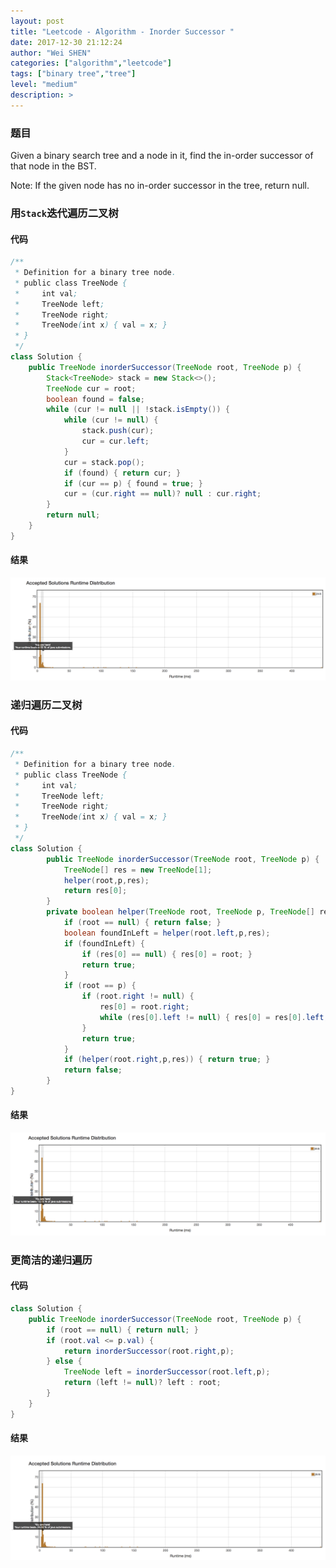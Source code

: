```yaml
---
layout: post
title: "Leetcode - Algorithm - Inorder Successor "
date: 2017-12-30 21:12:24
author: "Wei SHEN"
categories: ["algorithm","leetcode"]
tags: ["binary tree","tree"]
level: "medium"
description: >
---
```


### 题目
Given a binary search tree and a node in it, find the in-order successor of that node in the BST.

Note: If the given node has no in-order successor in the tree, return null.

### 用`Stack`迭代遍历二叉树

#### 代码
```java
/**
 * Definition for a binary tree node.
 * public class TreeNode {
 *     int val;
 *     TreeNode left;
 *     TreeNode right;
 *     TreeNode(int x) { val = x; }
 * }
 */
class Solution {
    public TreeNode inorderSuccessor(TreeNode root, TreeNode p) {
        Stack<TreeNode> stack = new Stack<>();
        TreeNode cur = root;
        boolean found = false;
        while (cur != null || !stack.isEmpty()) {
            while (cur != null) {
                stack.push(cur);
                cur = cur.left;
            }
            cur = stack.pop();
            if (found) { return cur; }
            if (cur == p) { found = true; }
            cur = (cur.right == null)? null : cur.right;
        }
        return null;
    }
}
```

#### 结果
![inorder-successor-1](/images/leetcode/inorder-successor-1.png)


### 递归遍历二叉树

#### 代码
```java
/**
 * Definition for a binary tree node.
 * public class TreeNode {
 *     int val;
 *     TreeNode left;
 *     TreeNode right;
 *     TreeNode(int x) { val = x; }
 * }
 */
class Solution {
        public TreeNode inorderSuccessor(TreeNode root, TreeNode p) {
            TreeNode[] res = new TreeNode[1];
            helper(root,p,res);
            return res[0];
        }
        private boolean helper(TreeNode root, TreeNode p, TreeNode[] res) {
            if (root == null) { return false; }
            boolean foundInLeft = helper(root.left,p,res);
            if (foundInLeft) {
                if (res[0] == null) { res[0] = root; }
                return true;
            }
            if (root == p) {
                if (root.right != null) {
                    res[0] = root.right;
                    while (res[0].left != null) { res[0] = res[0].left; }
                }
                return true;
            }
            if (helper(root.right,p,res)) { return true; }
            return false;
        }
}
```

#### 结果
![inorder-successor-2](/images/leetcode/inorder-successor-2.png)


### 更简洁的递归遍历

#### 代码
```java
class Solution {
    public TreeNode inorderSuccessor(TreeNode root, TreeNode p) {
        if (root == null) { return null; }
        if (root.val <= p.val) {
            return inorderSuccessor(root.right,p);
        } else {
            TreeNode left = inorderSuccessor(root.left,p);
            return (left != null)? left : root;
        }
    }
}
```

#### 结果
![inorder-successor-3](/images/leetcode/inorder-successor-3.png)
